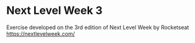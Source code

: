 # Next Level Week 3
Exercise developed on the 3rd edition of Next Level Week by Rocketseat https://nextlevelweek.com/




